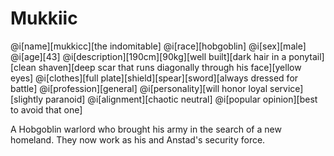 # Mukkiic

@i[name][mukkicc][the indomitable]
@i[race][hobgoblin]
@i[sex][male]
@i[age][43]
@i[description][190cm][90kg][well built][dark hair in a ponytail][clean shaven][deep scar that runs diagonally through his face][yellow eyes]
@i[clothes][full plate][shield][spear][sword][always dressed for battle]
@i[profession][general]
@i[personality][will honor loyal service][slightly paranoid]
@i[alignment][chaotic neutral]
@i[popular opinion][best to avoid that one]

A Hobgoblin warlord who brought his army in the search of a new homeland. They now work as his and Anstad's security force.
